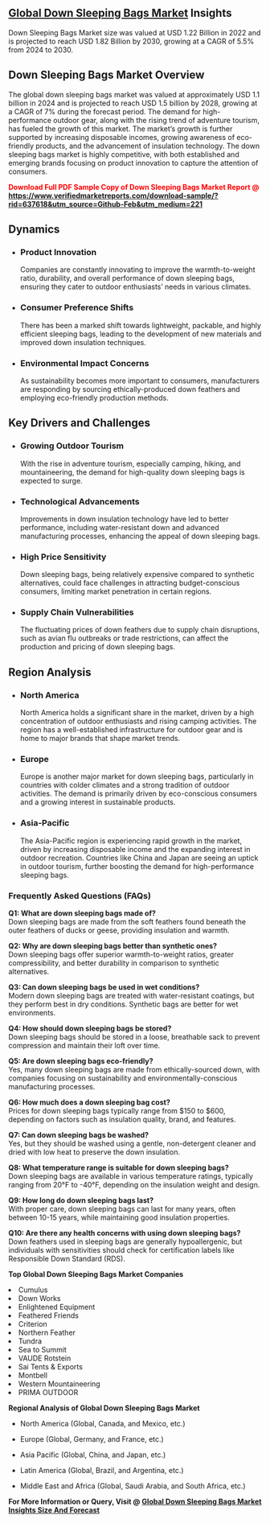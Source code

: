 <h2><a href="https://www.verifiedmarketreports.com/download-sample/?rid=637618&amp;utm_source=Github&amp;utm_medium=221" target="_blank">Global Down Sleeping Bags Market</a> Insights</h2><p>Down Sleeping Bags Market size was valued at USD 1.22 Billion in 2022 and is projected to reach USD 1.82 Billion by 2030, growing at a CAGR of 5.5% from 2024 to 2030.</p><p> <h2>Down Sleeping Bags Market Overview</h2> <p>The global down sleeping bags market was valued at approximately USD 1.1 billion in 2024 and is projected to reach USD 1.5 billion by 2028, growing at a CAGR of 7% during the forecast period. The demand for high-performance outdoor gear, along with the rising trend of adventure tourism, has fueled the growth of this market. The market’s growth is further supported by increasing disposable incomes, growing awareness of eco-friendly products, and the advancement of insulation technology. The down sleeping bags market is highly competitive, with both established and emerging brands focusing on product innovation to capture the attention of consumers.</p> <p><b><p><span class=""><span style="color: #ff0000;"><strong>Download Full PDF Sample Copy of Down Sleeping Bags Market Report</strong> @ </span><a href="https://www.verifiedmarketreports.com/download-sample/?rid=637618&amp;utm_source=Github-Feb&amp;utm_medium=221" target="_blank">https://www.verifiedmarketreports.com/download-sample/?rid=637618&amp;utm_source=Github-Feb&amp;utm_medium=221</a></span></p></b></p> <h2>Dynamics</h2> <ul> <li><h3>Product Innovation</h3> Companies are constantly innovating to improve the warmth-to-weight ratio, durability, and overall performance of down sleeping bags, ensuring they cater to outdoor enthusiasts’ needs in various climates.</li> <li><h3>Consumer Preference Shifts</h3> There has been a marked shift towards lightweight, packable, and highly efficient sleeping bags, leading to the development of new materials and improved down insulation techniques.</li> <li><h3>Environmental Impact Concerns</h3> As sustainability becomes more important to consumers, manufacturers are responding by sourcing ethically-produced down feathers and employing eco-friendly production methods.</li> </ul> <h2>Key Drivers and Challenges</h2> <ul> <li><h3>Growing Outdoor Tourism</h3> With the rise in adventure tourism, especially camping, hiking, and mountaineering, the demand for high-quality down sleeping bags is expected to surge.</li> <li><h3>Technological Advancements</h3> Improvements in down insulation technology have led to better performance, including water-resistant down and advanced manufacturing processes, enhancing the appeal of down sleeping bags.</li> <li><h3>High Price Sensitivity</h3> Down sleeping bags, being relatively expensive compared to synthetic alternatives, could face challenges in attracting budget-conscious consumers, limiting market penetration in certain regions.</li> <li><h3>Supply Chain Vulnerabilities</h3> The fluctuating prices of down feathers due to supply chain disruptions, such as avian flu outbreaks or trade restrictions, can affect the production and pricing of down sleeping bags.</li> </ul> <h2>Region Analysis</h2> <ul> <li><h3>North America</h3> North America holds a significant share in the market, driven by a high concentration of outdoor enthusiasts and rising camping activities. The region has a well-established infrastructure for outdoor gear and is home to major brands that shape market trends.</li> <li><h3>Europe</h3> Europe is another major market for down sleeping bags, particularly in countries with colder climates and a strong tradition of outdoor activities. The demand is primarily driven by eco-conscious consumers and a growing interest in sustainable products.</li> <li><h3>Asia-Pacific</h3> The Asia-Pacific region is experiencing rapid growth in the market, driven by increasing disposable income and the expanding interest in outdoor recreation. Countries like China and Japan are seeing an uptick in outdoor tourism, further boosting the demand for high-performance sleeping bags.</li> </ul> <h3>Frequently Asked Questions (FAQs)</h3> <p><b>Q1: What are down sleeping bags made of?</b><br>Down sleeping bags are made from the soft feathers found beneath the outer feathers of ducks or geese, providing insulation and warmth.</p> <p><b>Q2: Why are down sleeping bags better than synthetic ones?</b><br>Down sleeping bags offer superior warmth-to-weight ratios, greater compressibility, and better durability in comparison to synthetic alternatives.</p> <p><b>Q3: Can down sleeping bags be used in wet conditions?</b><br>Modern down sleeping bags are treated with water-resistant coatings, but they perform best in dry conditions. Synthetic bags are better for wet environments.</p> <p><b>Q4: How should down sleeping bags be stored?</b><br>Down sleeping bags should be stored in a loose, breathable sack to prevent compression and maintain their loft over time.</p> <p><b>Q5: Are down sleeping bags eco-friendly?</b><br>Yes, many down sleeping bags are made from ethically-sourced down, with companies focusing on sustainability and environmentally-conscious manufacturing processes.</p> <p><b>Q6: How much does a down sleeping bag cost?</b><br>Prices for down sleeping bags typically range from $150 to $600, depending on factors such as insulation quality, brand, and features.</p> <p><b>Q7: Can down sleeping bags be washed?</b><br>Yes, but they should be washed using a gentle, non-detergent cleaner and dried with low heat to preserve the down insulation.</p> <p><b>Q8: What temperature range is suitable for down sleeping bags?</b><br>Down sleeping bags are available in various temperature ratings, typically ranging from 20°F to -40°F, depending on the insulation weight and design.</p> <p><b>Q9: How long do down sleeping bags last?</b><br>With proper care, down sleeping bags can last for many years, often between 10-15 years, while maintaining good insulation properties.</p> <p><b>Q10: Are there any health concerns with using down sleeping bags?</b><br>Down feathers used in sleeping bags are generally hypoallergenic, but individuals with sensitivities should check for certification labels like Responsible Down Standard (RDS).</p> </p><p><strong>Top Global Down Sleeping Bags Market Companies</strong></p><div data-test-id=""><p><li>Cumulus</li><li> Down Works</li><li> Enlightened Equipment</li><li> Feathered Friends</li><li> Criterion</li><li> Northern Feather</li><li> Tundra</li><li> Sea to Summit</li><li> VAUDE Rotstein</li><li> Sai Tents & Exports</li><li> Montbell</li><li> Western Mountaineering</li><li> PRIMA OUTDOOR</li></p><div><strong>Regional Analysis of&nbsp;Global Down Sleeping Bags Market</strong></div><ul><li dir="ltr"><p dir="ltr">North America&nbsp;(Global, Canada, and Mexico, etc.)</p></li><li dir="ltr"><p dir="ltr">Europe (Global, Germany, and France, etc.)</p></li><li dir="ltr"><p dir="ltr">Asia Pacific&nbsp;(Global, China, and Japan, etc.)</p></li><li dir="ltr"><p dir="ltr">Latin America&nbsp;(Global, Brazil, and Argentina, etc.)</p></li><li dir="ltr">Middle East and Africa&nbsp;(Global, Saudi Arabia, and South Africa, etc.)</li></ul><p><strong>For More Information or Query, Visit @&nbsp;</strong><strong><a href="https://www.verifiedmarketreports.com/product/down-sleeping-bags-market/?utm_source=Github&amp;utm_medium=221" target="_blank">Global Down Sleeping Bags Market Insights Size And Forecast</a></strong></p></div>
